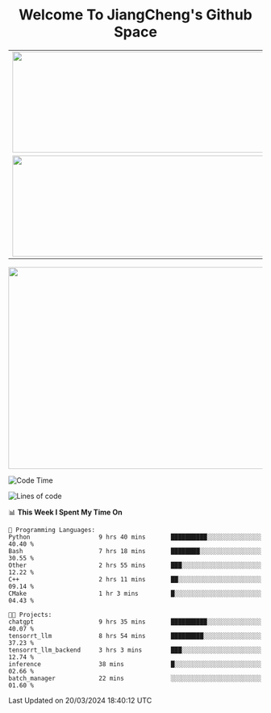 <h1 align="center">Welcome To JiangCheng's Github Space</h1>

<table align="center" frame="void" rules="none" >
  <tr>
    <td>
      <div align="center"> <img height="200px" width="500px"  src="https://github-readme-stats.vercel.app/api?username=thisjiang&hide_title=true&hide_border=true&layout=compact&show_icons=trueline_height=21&text_color=000&icon_color=000&bg_color=0,ea6161,ffc64d,fffc4d,52fa5a&theme=graywhite" /> </div>
    </td>
    <td>
      <div align="center"> <img height="200px" width="500px" src="https://github-readme-stats.vercel.app/api/top-langs/?username=thisjiang&hide_title=true&hide_border=true&layout=compact&langs_count=6&text_color=000&icon_color=fff&bg_color=0,52fa5a,4dfcff,c64dff&theme=graywhite" /> </div>
    </td>
  </tr>
  <tr>
    <td>
      <div align="center"> <img height="200px" width="500px" src="https://github-readme-streak-stats.herokuapp.com/?user=thisjiang&hide_title=true&hide_border=true&layout=compact&langs_count=6" /> </div>
    </td>
    <td>
      <div align="center"> 
      <a href="https://github.com/" target="_blank"><img style="margin: 10px" src="https://profilinator.rishav.dev/skills-assets/git-scm-icon.svg" alt="Git" height="50" /></a>  
      <a href="https://www.linux.org/" target="_blank"><img style="margin: 10px" src="https://profilinator.rishav.dev/skills-assets/linux-original.svg" alt="Linux" height="50" /></a>  
      <a href="https://www.gnu.org/software/bash/" target="_blank"><img style="margin: 10px" src="https://profilinator.rishav.dev/skills-assets/gnu_bash-icon.svg" alt="Bash" height="50" /></a>  
      </div>
    </td>
  </tr>
</table>

<div align="center"> <img height="400px" width="1000px" src="https://github-readme-activity-graph.cyclic.app/graph?username=thisjiang&theme=react&hide_title=true&hide_border=true&layout=compact&langs_count=6" /> </div></td>

<!--START_SECTION:waka-->
![Code Time](http://img.shields.io/badge/Code%20Time-981%20hrs%2040%20mins-blue)

![Lines of code](https://img.shields.io/badge/From%20Hello%20World%20I%27ve%20Written-573.6%20thousand%20lines%20of%20code-blue)

📊 **This Week I Spent My Time On** 

```text
💬 Programming Languages: 
Python                   9 hrs 40 mins       ██████████░░░░░░░░░░░░░░░   40.40 % 
Bash                     7 hrs 18 mins       ████████░░░░░░░░░░░░░░░░░   30.55 % 
Other                    2 hrs 55 mins       ███░░░░░░░░░░░░░░░░░░░░░░   12.22 % 
C++                      2 hrs 11 mins       ██░░░░░░░░░░░░░░░░░░░░░░░   09.14 % 
CMake                    1 hr 3 mins         █░░░░░░░░░░░░░░░░░░░░░░░░   04.43 % 

🐱‍💻 Projects: 
chatgpt                  9 hrs 35 mins       ██████████░░░░░░░░░░░░░░░   40.07 % 
tensorrt_llm             8 hrs 54 mins       █████████░░░░░░░░░░░░░░░░   37.23 % 
tensorrt_llm_backend     3 hrs 3 mins        ███░░░░░░░░░░░░░░░░░░░░░░   12.74 % 
inference                38 mins             █░░░░░░░░░░░░░░░░░░░░░░░░   02.66 % 
batch_manager            22 mins             ░░░░░░░░░░░░░░░░░░░░░░░░░   01.60 % 
```


 Last Updated on 20/03/2024 18:40:12 UTC
<!--END_SECTION:waka-->
